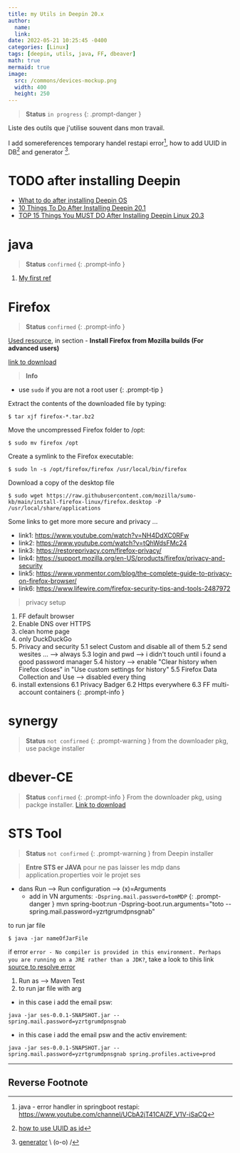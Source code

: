 ```yaml
---
title: my Utils in Deepin 20.x
author: 
  name: 
  link: 
date: 2022-05-21 10:25:45 -0400
categories: [Linux]
tags: [deepin, utils, java, FF, dbeaver]
math: true
mermaid: true
image:
  src: /commons/devices-mockup.png
  width: 400
  height: 250
---
```

> **Status** `in progress`
{: .prompt-danger }

Liste des outils que j'utilise souvent dans mon travail. 

I add somereferences temporary handel restapi error[^ref1],  how to add UUID in DB[^ref2] and generator [^ref3].


# TODO after installing Deepin

  - [What to do after installing Deepin OS](https://www.youtube.com/watch?v=b55pe3zXrPEhttps://www.youtube.com/watch?v=b55pe3zXrPE)
  - [10 Things To Do After Installing Deepin 20.1](https://www.youtube.com/watch?v=2h1XNcHmC8g)
  - [TOP 15 Things You MUST DO After Installing Deepin Linux 20.3](https://www.linuxadictos.com/en/despues-instalar-deepin-os.html)

# java
> **Status** `confirmed`
{: .prompt-info }

1. [My first ref](https://www.digitalocean.com/community/tutorials/how-to-install-java-with-apt-on-debian-10)

# Firefox 
> **Status** `confirmed`
{: .prompt-info }

[Used resource](https://support.mozilla.org/en-US/kb/install-firefox-linux), in section - **Install Firefox from Mozilla builds (For advanced users)**	

[link to download](https://www.mozilla.org/en-CA/firefox/linux/)

> **Info** 
- use `sudo` if you are not a root user
{: .prompt-tip }

Extract the contents of the downloaded file by typing:
```console
$ tar xjf firefox-*.tar.bz2
```
Move the uncompressed Firefox folder to /opt:
```console
$ sudo mv firefox /opt
```

Create a symlink to the Firefox executable:
```console
$ sudo ln -s /opt/firefox/firefox /usr/local/bin/firefox
```

Download a copy of the desktop file
```console
$ sudo wget https://raw.githubusercontent.com/mozilla/sumo-kb/main/install-firefox-linux/firefox.desktop -P /usr/local/share/applications
```
Some links to get more more secure and privacy ...
  - link1: <https://www.youtube.com/watch?v=NH4DdXC0RFw>
  - link2: <https://www.youtube.com/watch?v=tQhWdsFMc24>
  - link3: <https://restoreprivacy.com/firefox-privacy/>
  - link4: <https://support.mozilla.org/en-US/products/firefox/privacy-and-security>
  - link5: <https://www.vpnmentor.com/blog/the-complete-guide-to-privacy-on-firefox-browser/>
  - link6: <https://www.lifewire.com/firefox-security-tips-and-tools-2487972>


> privacy setup
1. FF default browser
2. Enable DNS over HTTPS
3. clean home page
4. only DuckDuckGo
5. Privacy and security
	5.1 select Custom and disable all of them
	5.2 send wesites ... --> always
	5.3 login and pwd --> i didn't touch until i found a good password manager
	5.4 history --> enable "Clear history when Firefox closes" in "Use custom settings for history"
	5.5 Firefox Data Collection and Use --> disabled every thing
6. install extensions
	6.1 Privacy Badger
	6.2 Https everywhere
	6.3 FF multi-account containers
{: .prompt-info }



# synergy
> **Status** `not confirmed`
{: .prompt-warning }
from the downloader pkg, use packge installer 

# dbever-CE
> **Status** `confirmed`
{: .prompt-info }
From the downloader pkg, using packge installer. [Link to download](https://dbeaver.io/download/)

# STS Tool
> **Status** `not confirmed`
{: .prompt-warning }
from Deepin installer 

> **Entre STS er JAVA**
  pour ne pas laisser les mdp dans application.properties  voir le projet ses
  - dans Run --> Run configuration --> (x)=Arguments
    - add in VN arguments:
      `-Dspring.mail.password=tomMDP`
  {: .prompt-danger }
mvn spring-boot:run -Dspring-boot.run.arguments="toto --spring.mail.password=yzrtgrumdpnsgnab"

to run jar file
```console
$ java -jar nameOfJarFile
```
if error `error - No compiler is provided in this environment. Perhaps you are running on a JRE rather than a JDK?`, take a look to tihis link 
[source to resolve error](https://www.studytonight.com/post/solved-no-compiler-is-provided-in-this-environment-perhaps-you-are-running-on-a-jre-rather-than-a-jdk)

1. Run as --> Maven Test
2. to run jar file with arg 
  - in this case i add the email psw:
```console
java -jar ses-0.0.1-SNAPSHOT.jar --spring.mail.password=yzrtgrumdpnsgnab
```
  - in this case i add the email psw and the activ envirement:
```console
java -jar ses-0.0.1-SNAPSHOT.jar --spring.mail.password=yzrtgrumdpnsgnab spring.profiles.active=prod
```

---
## Reverse Footnote

[^ref1]: java - error handler in springboot restapi: <https://www.youtube.com/channel/UCbA2jT41CAlZF_V1V-iSaCQ>
[^ref2]: [how to use UUID as id](https://www.codementor.io/@petrepopescu/how-to-use-string-uuid-in-hibernate-with-mysql-1jrhjh6ef5)
[^ref3]: [generator](https://theonegenerator.com/)  \ (o-o) /
 

